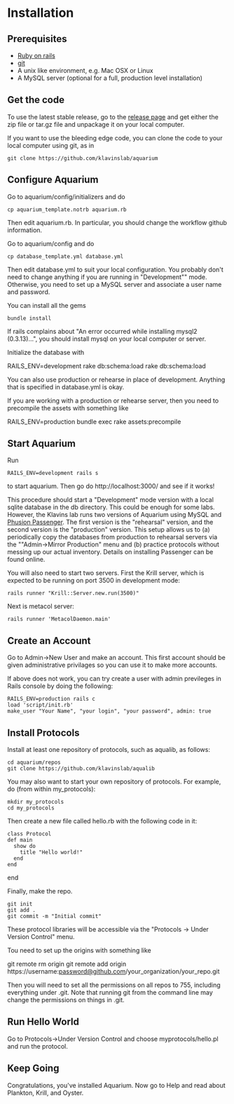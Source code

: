 Installation
============

Prerequisites
--

* [Ruby on rails](http://rubyonrails.org/)
* [git](https://github.com/)
* A unix like environment, e.g. Mac OSX or Linux
* A MySQL server (optional for a full, production level installation)
    
Get the code
--

To use the latest stable release, go to the [release page](https://github.com/klavinslab/aquarium/releases) and get either the zip file or tar.gz file and unpackage it on your local computer.

If you want to use the bleeding edge code, you can clone the code to your local computer using git, as in 

	git clone https://github.com/klavinslab/aquarium

Configure Aquarium
--

Go to aquarium/config/initializers and do

	cp aquarium_template.notrb aquarium.rb
	
Then edit aquarium.rb. In particular, you should change the workflow github information.

Go to aquarium/config and do

	cp database_template.yml database.yml
	
Then edit database.yml to suit your local configuration. You probably don't need to change anything if you are running in "Development"" mode. Otherwise, you need to set up a MySQL server and associate a user name and password. 

You can install all the gems

	bundle install

If rails complains about "An error occurred while installing mysql2 (0.3.13)...", you should install mysql on your local computer or server.

Initialize the database with

  RAILS_ENV=development rake db:schema:load rake db:schema:load

You can also use production or rehearse in place of development. Anything that is specified in database.yml is okay.

If you are working with a production or rehearse server, then you need to precompile the assets with something like

  RAILS_ENV=production bundle exec rake assets:precompile

Start Aquarium
--

Run

	RAILS_ENV=development rails s
	
to start aquarium. Then go do http://localhost:3000/ and see if it works!

This procedure should start a "Development" mode version with a local sqlite database in the db directory. This could be enough for some labs. However, the Klavins lab runs two versions of Aquarium using MySQL and [Phusion Passenger](https://www.phusionpassenger.com/index2). The first version is the "rehearsal" version, and the second version is the "production" version. This setup allows us to (a) periodically copy the databases from production to rehearsal servers via the ""Admin->Mirror Production" menu and (b) practice protocols without messing up our actual inventory. Details on installing Passenger can be found online.

You will also need to start two servers. First the Krill server, which is expected to be running on port 3500 in development mode:

	rails runner "Krill::Server.new.run(3500)"

Next is metacol server:

  	rails runner 'MetacolDaemon.main'

Create an Account
--

Go to Admin->New User and make an account. This first account should be given administrative privilages so you can use it to make more accounts.

If above does not work, you can try create a user with admin previleges in Rails console by doing the following:

	RAILS_ENV=production rails c
    load 'script/init.rb'
    make_user "Your Name", "your login", "your password", admin: true
 
Install Protocols
--
	
Install at least one repository of protocols, such as aqualib, as follows:

	cd aquarium/repos
	git clone https://github.com/klavinslab/aqualib
	
You may also want to start your own repository of protocols. For example, do (from within my_protocols):

	mkdir my_protocols
	cd my_protocols

Then create a new file called hello.rb with the following code in it:

	class Protocol
    def main
      show do
        title "Hello world!"
      end
    end
  end
	
Finally, make the repo.

	git init
	git add .
	git commit -m "Initial commit"
	
These protocol libraries will be accessible via the "Protocols -> Under Version Control" menu.

Tou need to set up the origins with something like

  git remote rm origin
  git remote add origin https://username:password@github.com/your_organization/your_repo.git 

Then you will need to set all the permissions on all repos to 755, including everything under .git. Note that running git from the command line may change the permissions on things in .git. 

Run Hello World
--

Go to Protocols->Under Version Control and choose myprotocols/hello.pl and run the protocol.

Keep Going
--

Congratulations, you've installed Aquarium. Now go to Help and read about Plankton, Krill, and Oyster.




	

